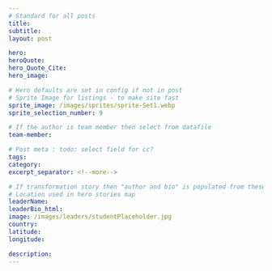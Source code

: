 ```yaml
---
# Standard for all posts
title:
subtitle:
layout: post

hero:
heroQuote:
hero_Quote_Cite:
hero_image:

# Hero defaults are set in config if not in post
# Sprite Image for listings - to make site fast
sprite_image: /images/sprites/sprite-Set1.webp
sprite_selection_number: 9

# If the author is team member then select from datafile
team-member:

# Post meta : todo: select field for cc?
tags:
category:
excerpt_separator: <!--more-->

# If transformation story then "author and bio" is populated from these fields
# Location used in hero stories map
leaderName:
leaderBio_html:
image: /images/leaders/studentPlaceholder.jpg
country:
latitude:
longitude:

description:
---
```

